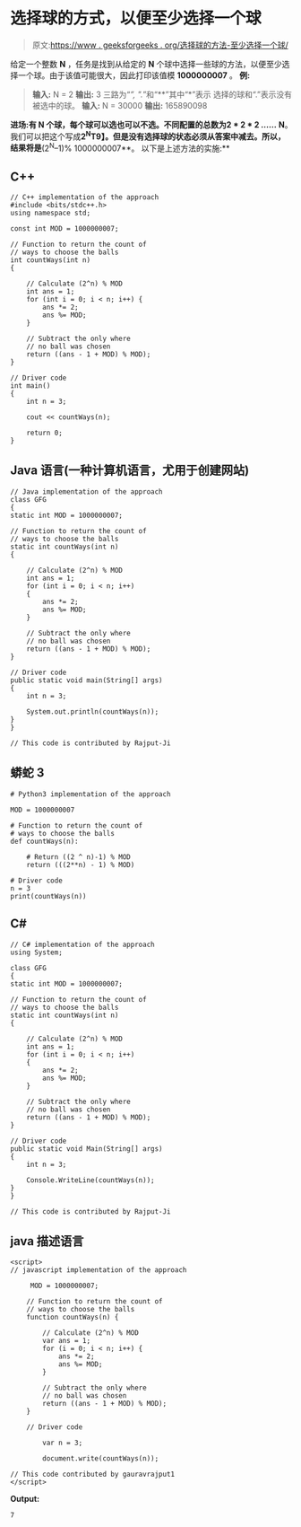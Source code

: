 # 选择球的方式，以便至少选择一个球

> 原文:[https://www . geeksforgeeks . org/选择球的方法-至少选择一个球/](https://www.geeksforgeeks.org/ways-to-choose-balls-such-that-at-least-one-ball-is-chosen/)

给定一个整数 **N** ，任务是找到从给定的 **N** 个球中选择一些球的方法，以便至少选择一个球。由于该值可能很大，因此打印该值模 **1000000007** 。
**例:**

> **输入:** N = 2
> **输出:** 3
> 三路为“*”, ".*”和“**”其中“*”表示
> 选择的球和“.”表示没有被选中的球。
> **输入:** N = 30000
> **输出:** 165890098

**进场:**有 **N** 个球，每个球可以选也可以不选。不同配置的总数为**2 * 2 * 2 *……* N**。我们可以把这个写成**2<sup>N</sup>T9】。但是没有选择球的状态必须从答案中减去。所以，结果将是**(2<sup>N</sup>–1)% 1000000007**。
以下是上述方法的实施:** 

## C++

```
// C++ implementation of the approach
#include <bits/stdc++.h>
using namespace std;

const int MOD = 1000000007;

// Function to return the count of
// ways to choose the balls
int countWays(int n)
{

    // Calculate (2^n) % MOD
    int ans = 1;
    for (int i = 0; i < n; i++) {
        ans *= 2;
        ans %= MOD;
    }

    // Subtract the only where
    // no ball was chosen
    return ((ans - 1 + MOD) % MOD);
}

// Driver code
int main()
{
    int n = 3;

    cout << countWays(n);

    return 0;
}
```

## Java 语言(一种计算机语言，尤用于创建网站)

```
// Java implementation of the approach
class GFG
{
static int MOD = 1000000007;

// Function to return the count of
// ways to choose the balls
static int countWays(int n)
{

    // Calculate (2^n) % MOD
    int ans = 1;
    for (int i = 0; i < n; i++)
    {
        ans *= 2;
        ans %= MOD;
    }

    // Subtract the only where
    // no ball was chosen
    return ((ans - 1 + MOD) % MOD);
}

// Driver code
public static void main(String[] args)
{
    int n = 3;

    System.out.println(countWays(n));
}
}

// This code is contributed by Rajput-Ji
```

## 蟒蛇 3

```
# Python3 implementation of the approach

MOD = 1000000007

# Function to return the count of
# ways to choose the balls
def countWays(n):

    # Return ((2 ^ n)-1) % MOD
    return (((2**n) - 1) % MOD)

# Driver code
n = 3
print(countWays(n))
```

## C#

```
// C# implementation of the approach
using System;

class GFG
{
static int MOD = 1000000007;

// Function to return the count of
// ways to choose the balls
static int countWays(int n)
{

    // Calculate (2^n) % MOD
    int ans = 1;
    for (int i = 0; i < n; i++)
    {
        ans *= 2;
        ans %= MOD;
    }

    // Subtract the only where
    // no ball was chosen
    return ((ans - 1 + MOD) % MOD);
}

// Driver code
public static void Main(String[] args)
{
    int n = 3;

    Console.WriteLine(countWays(n));
}
}

// This code is contributed by Rajput-Ji
```

## java 描述语言

```
<script>
// javascript implementation of the approach

     MOD = 1000000007;

    // Function to return the count of
    // ways to choose the balls
    function countWays(n) {

        // Calculate (2^n) % MOD
        var ans = 1;
        for (i = 0; i < n; i++) {
            ans *= 2;
            ans %= MOD;
        }

        // Subtract the only where
        // no ball was chosen
        return ((ans - 1 + MOD) % MOD);
    }

    // Driver code

        var n = 3;

        document.write(countWays(n));

// This code contributed by gauravrajput1
</script>
```

**Output:** 

```
7
```